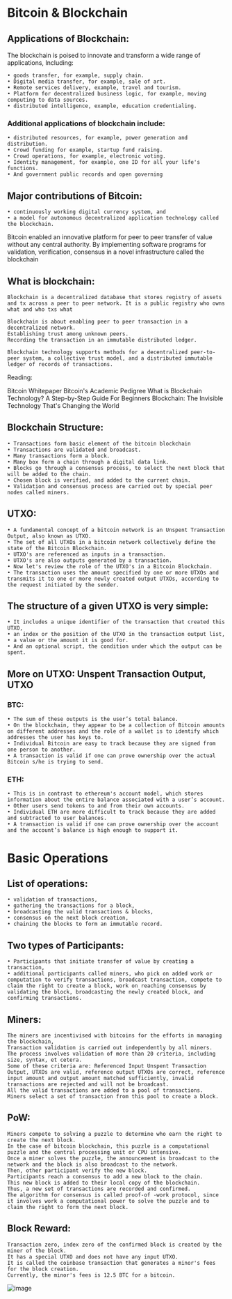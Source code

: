 # Bitcoin & Blockchain

## Applications of Blockchain:
The blockchain is poised to innovate and transform a wide range of applications, 
Including: 

	• goods transfer, for example, supply chain. 
	• Digital media transfer, for example, sale of art. 
	• Remote services delivery, example, travel and tourism. 
	• Platform for decentralized business logic, for example, moving computing to data sources. 
	• distributed intelligence, example, education credentialing. 

### Additional applications of blockchain include:

	• distributed resources, for example, power generation and distribution. 
	• Crowd funding for example, startup fund raising. 
	• Crowd operations, for example, electronic voting. 
	• Identity management, for example, one ID for all your life's functions. 
	• And government public records and open governing


## Major contributions of Bitcoin:

	• continuously working digital currency system, and 
	• a model for autonomous decentralized application technology called the blockchain.

Bitcoin enabled an innovative platform for peer to peer transfer of value without any central authority.
By implementing software programs for validation, verification, consensus in a novel infrastructure called the blockchain


## What is blockchain:

	Blockchain is a decentralized database that stores registry of assets and tx across a peer to peer network. It is a public registry who owns what and who txs what

	Blockchain is about enabling peer to peer transaction in a decentralized network. 
	Establishing trust among unknown peers. 
	Recording the transaction in an immutable distributed ledger.

	Blockchain technology supports methods for a decentralized peer-to-peer system, a collective trust model, and a distributed immutable ledger of records of transactions.


Reading:

Bitcoin Whitepaper
Bitcoin's Academic Pedigree
What is Blockchain Technology? A Step-by-Step Guide For Beginners
Blockchain: The Invisible Technology That's Changing the World


## Blockchain Structure:

	• Transactions form basic element of the bitcoin blockchain
	• Transactions are validated and broadcast. 
	• Many transactions form a block. 
	• Many box form a chain through a digital data link. 
	• Blocks go through a consensus process, to select the next block that will be added to the chain. 
	• Chosen block is verified, and added to the current chain. 
	• Validation and consensus process are carried out by special peer nodes called miners.


## UTXO:

	• A fundamental concept of a bitcoin network is an Unspent Transaction Output, also known as UTXO. 
	• The set of all UTXOs in a bitcoin network collectively define the state of the Bitcoin Blockchain. 
	• UTXO's are referenced as inputs in a transaction. 
	• UTXO's are also outputs generated by a transaction. 
	• Now let's review the role of the UTXO's in a Bitcoin Blockchain. 
	• The transaction uses the amount specified by one or more UTXOs and transmits it to one or more newly created output UTXOs, according to the request initiated by the sender. 

## The structure of a given UTXO is very simple:

	• It includes a unique identifier of the transaction that created this UTXO, 
	• an index or the position of the UTXO in the transaction output list, 
	• a value or the amount it is good for. 
	• And an optional script, the condition under which the output can be spent. 


## More on UTXO: Unspent Transaction Output, UTXO
### BTC:

	• The sum of these outputs is the user’s total balance. 
	• On the blockchain, they appear to be a collection of Bitcoin amounts on different addresses and the role of a wallet is to identify which addresses the user has keys to. 
	• Individual Bitcoin are easy to track because they are signed from one person to another. 
	• A transaction is valid if one can prove ownership over the actual Bitcoin s/he is trying to send.

### ETH:

	• This is in contrast to ethereum's account model, which stores information about the entire balance associated with a user’s account. 
	• Other users send tokens to and from their own accounts. 
	• Individual ETH are more difficult to track because they are added and subtracted to user balances. 
	• A transaction is valid if one can prove ownership over the account and the account’s balance is high enough to support it.

# Basic Operations

## List of operations:

	• validation of transactions, 
	• gathering the transactions for a block, 
	• broadcasting the valid transactions & blocks, 
	• consensus on the next block creation, 
	• chaining the blocks to form an immutable record.



## Two types of Participants:

	• Participants that initiate transfer of value by creating a transaction, 
	• additional participants called miners, who pick on added work or computation to verify transactions, broadcast transaction, compete to claim the right to create a block, work on reaching consensus by validating the block, broadcasting the newly created block, and confirming transactions. 


## Miners:

	The miners are incentivised with bitcoins for the efforts in managing the blockchain, 
	Transaction validation is carried out independently by all miners. 
	The process involves validation of more than 20 criteria, including size, syntax, et cetera. 
	Some of these criteria are: Referenced Input Unspent Transaction Output, UTXOs are valid, reference output UTXOs are correct, reference input amount and output amount matched sufficiently, invalid transactions are rejected and will not be broadcast. 
	All the valid transactions are added to a pool of transactions. 
	Miners select a set of transaction from this pool to create a block. 

## PoW:

	Miners compete to solving a puzzle to determine who earn the right to create the next block. 
	In the case of bitcoin blockchain, this puzzle is a computational puzzle and the central processing unit or CPU intensive. 
	Once a miner solves the puzzle, the announcement is broadcast to the network and the block is also broadcast to the network. 
	Then, other participant verify the new block. 
	Participants reach a consensus to add a new block to the chain. 
	This new block is added to their local copy of the blockchain. 
	Thus, a new set of transactions are recorded and confirmed. 
	The algorithm for consensus is called proof-of -work protocol, since it involves work a computational power to solve the puzzle and to claim the right to form the next block. 

## Block Reward:

	Transaction zero, index zero of the confirmed block is created by the miner of the block. 
	It has a special UTXO and does not have any input UTXO. 
	It is called the coinbase transaction that generates a minor's fees for the block creation. 
	Currently, the minor's fees is 12.5 BTC for a bitcoin. 
	
![image](https://user-images.githubusercontent.com/10133554/185576731-be91f94b-0a34-45a8-9bba-90c44cbe2ee1.png)
